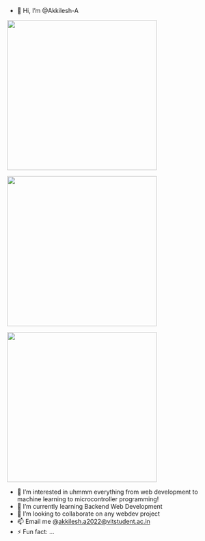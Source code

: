 - 👋 Hi, I’m @Akkilesh-A

<p>
  <img src="https://api.vaunt.dev/v1/github/entities/Spacecentre/achievements?format=svg&limit=3" width="350" />
</p>

<p>
    <img src="https://api.vaunt.dev/v1/github/entities/Spacecentre/achievements?format=svg&limit=3&raw=true" width="350" />
</p>
<p>
    <img src="[https://api.vaunt.dev/v1/github/entities/Spacecentre/achievements?format=svg&limit=3&raw=true](https://github.com/ojasaklechayt/ojasaklechayt/blob/1ac15979b7b0b0efd55e89a963aacc10a0c53df7/5-modified.png)" width="350" />
</p>

- 👀 I’m interested in uhmmm everything from web development to machine learning to microcontroller programming!
- 🌱 I’m currently learning Backend Web Development
- 💞️ I’m looking to collaborate on any webdev project
- 📫 Email me @akkilesh.a2022@vitstudent.ac.in
- ⚡ Fun fact: ...

<!---
Akkilesh-A/Akkilesh-A is a ✨ special ✨ repository because its `README.md` (this file) appears on your GitHub profile.
You can click the Preview link to take a look at your changes.
--->
